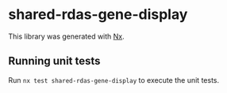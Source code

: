 # shared-rdas-gene-display

This library was generated with [Nx](https://nx.dev).

## Running unit tests

Run `nx test shared-rdas-gene-display` to execute the unit tests.
